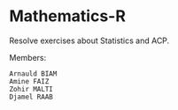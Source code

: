 # Mathematics-R

Resolve exercises about Statistics and ACP.

Members:
    
    Arnauld BIAM
    Amine FAIZ
    Zohir MALTI
    Djamel RAAB

